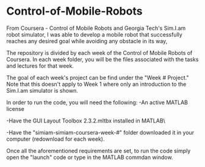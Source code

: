 # Control-of-Mobile-Robots
From Coursera - Control of Mobile Robots and Georgia Tech's Sim.I.am robot simulator, I was able to develop a mobile robot that successfully reaches any desired goal while avoiding any obstacle in its way,

The repository is divided by each week of the Control of Mobile Robots of Coursera. In each week folder, you will be the files associated with the tasks and lectures for that week. 

The goal of each week's project can be find under the "Week # Project." Note that this doesn't apply to Week 1 where only an introduction to the Sim.I.am simulator is shown. 

In order to run the code, you will need the following:
-An active MATLAB license

-Have the GUI Layout Toolbox 2.3.2.mltbx installed in MATLAB\

-Have the "simiam-simiam-coursera-week-#" folder downloaded it in your computer (redownload for each week).

Once all the aforementioned requirements are set, to run the code simply open the "launch" code or type in the MATLAB commdan window. 
